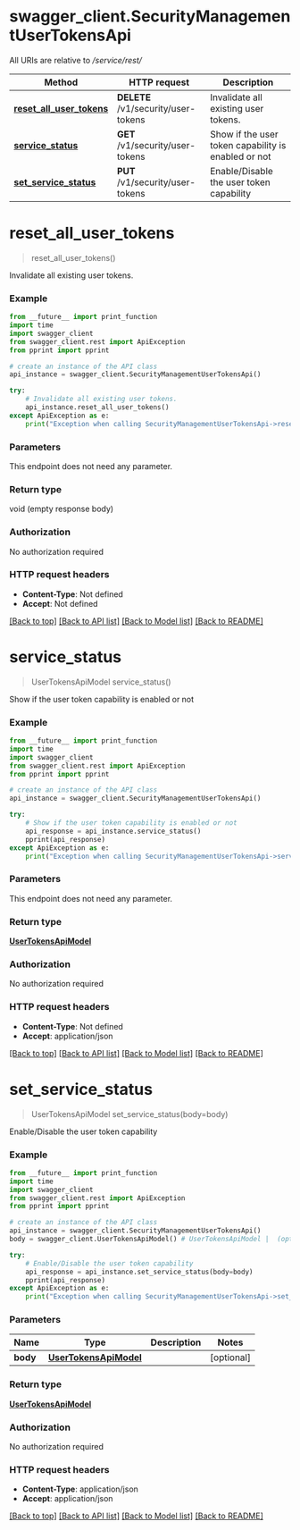# swagger_client.SecurityManagementUserTokensApi

All URIs are relative to */service/rest/*

Method | HTTP request | Description
------------- | ------------- | -------------
[**reset_all_user_tokens**](SecurityManagementUserTokensApi.md#reset_all_user_tokens) | **DELETE** /v1/security/user-tokens | Invalidate all existing user tokens.
[**service_status**](SecurityManagementUserTokensApi.md#service_status) | **GET** /v1/security/user-tokens | Show if the user token capability is enabled or not
[**set_service_status**](SecurityManagementUserTokensApi.md#set_service_status) | **PUT** /v1/security/user-tokens | Enable/Disable the user token capability

# **reset_all_user_tokens**
> reset_all_user_tokens()

Invalidate all existing user tokens.

### Example
```python
from __future__ import print_function
import time
import swagger_client
from swagger_client.rest import ApiException
from pprint import pprint

# create an instance of the API class
api_instance = swagger_client.SecurityManagementUserTokensApi()

try:
    # Invalidate all existing user tokens.
    api_instance.reset_all_user_tokens()
except ApiException as e:
    print("Exception when calling SecurityManagementUserTokensApi->reset_all_user_tokens: %s\n" % e)
```

### Parameters
This endpoint does not need any parameter.

### Return type

void (empty response body)

### Authorization

No authorization required

### HTTP request headers

 - **Content-Type**: Not defined
 - **Accept**: Not defined

[[Back to top]](#) [[Back to API list]](../README.md#documentation-for-api-endpoints) [[Back to Model list]](../README.md#documentation-for-models) [[Back to README]](../README.md)

# **service_status**
> UserTokensApiModel service_status()

Show if the user token capability is enabled or not

### Example
```python
from __future__ import print_function
import time
import swagger_client
from swagger_client.rest import ApiException
from pprint import pprint

# create an instance of the API class
api_instance = swagger_client.SecurityManagementUserTokensApi()

try:
    # Show if the user token capability is enabled or not
    api_response = api_instance.service_status()
    pprint(api_response)
except ApiException as e:
    print("Exception when calling SecurityManagementUserTokensApi->service_status: %s\n" % e)
```

### Parameters
This endpoint does not need any parameter.

### Return type

[**UserTokensApiModel**](UserTokensApiModel.md)

### Authorization

No authorization required

### HTTP request headers

 - **Content-Type**: Not defined
 - **Accept**: application/json

[[Back to top]](#) [[Back to API list]](../README.md#documentation-for-api-endpoints) [[Back to Model list]](../README.md#documentation-for-models) [[Back to README]](../README.md)

# **set_service_status**
> UserTokensApiModel set_service_status(body=body)

Enable/Disable the user token capability

### Example
```python
from __future__ import print_function
import time
import swagger_client
from swagger_client.rest import ApiException
from pprint import pprint

# create an instance of the API class
api_instance = swagger_client.SecurityManagementUserTokensApi()
body = swagger_client.UserTokensApiModel() # UserTokensApiModel |  (optional)

try:
    # Enable/Disable the user token capability
    api_response = api_instance.set_service_status(body=body)
    pprint(api_response)
except ApiException as e:
    print("Exception when calling SecurityManagementUserTokensApi->set_service_status: %s\n" % e)
```

### Parameters

Name | Type | Description  | Notes
------------- | ------------- | ------------- | -------------
 **body** | [**UserTokensApiModel**](UserTokensApiModel.md)|  | [optional] 

### Return type

[**UserTokensApiModel**](UserTokensApiModel.md)

### Authorization

No authorization required

### HTTP request headers

 - **Content-Type**: application/json
 - **Accept**: application/json

[[Back to top]](#) [[Back to API list]](../README.md#documentation-for-api-endpoints) [[Back to Model list]](../README.md#documentation-for-models) [[Back to README]](../README.md)

